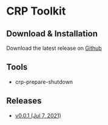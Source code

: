 # CRP Toolkit

## Download & Installation

Download the latest release on [Github](https://github.com/code-red-panda/crp-toolkit/releases/latest)

## Tools

- crp-prepare-shutdown

## Releases

- [v0.0.1 (Jul 7, 2021)](https://github.com/code-red-panda/crp-toolkit/releases/tag/v0.0.1)
